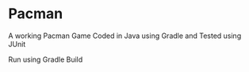 # Pacman
A working Pacman Game Coded in Java using Gradle and Tested using JUnit

Run using Gradle Build
